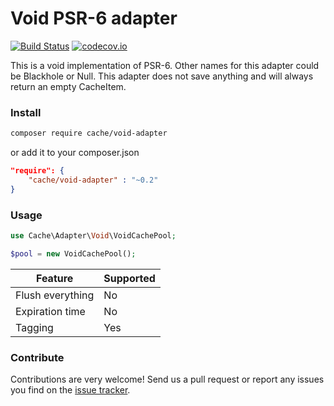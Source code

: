 # Void PSR-6 adapter 
[![Build Status](https://travis-ci.org/php-cache/void-adapter.svg?branch=master)](https://travis-ci.org/php-cache/void-adapter) [![codecov.io](https://codecov.io/github/php-cache/void-adapter/coverage.svg?branch=master)](https://codecov.io/github/php-cache/void-adapter?branch=master)

This is a void implementation of PSR-6. Other names for this adapter could be Blackhole or Null. This 
adapter does not save anything and will always return an empty CacheItem. 

### Install

```bash
composer require cache/void-adapter
```

or add it to your composer.json

```json
"require": {
    "cache/void-adapter" : "~0.2"
}
```

### Usage

```php
use Cache\Adapter\Void\VoidCachePool;

$pool = new VoidCachePool();
```

| Feature | Supported |
| ------- | --------- | 
| Flush everything | No 
| Expiration time | No
| Tagging | Yes

### Contribute

Contributions are very welcome! Send us a pull request or report any issues you find on the [issue tracker](https://github.com/php-cache/issues/issues).
